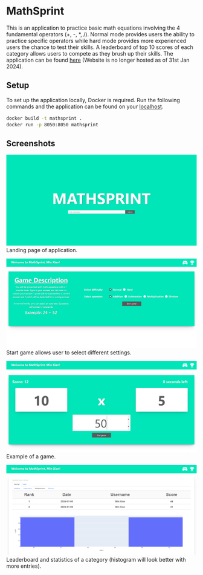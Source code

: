 # MathSprint
This is an application to practice basic math equations involving the 4 fundamental operators (+, -, *, /). Normal mode provides users the ability to practice specific operators while hard mode provides more experienced users the chance to test their skills. A leaderboard of top 10 scores of each category allows users to compete as they brush up their skills. The application can be found [here](http://18.139.221.150:8050/) (Website is no longer hosted as of 31st Jan 2024).

## Setup
To set up the application locally, Docker is required. Run the following commands and the application can be found on your [localhost](http://127.0.0.1:8050).
```sh
docker build -t mathsprint .
docker run -p 8050:8050 mathsprint
```

## Screenshots
![Screenshot](screenshots/landing_page.PNG)
Landing page of application.

![Screenshot](screenshots/start_game.PNG)
Start game allows user to select different settings.

![Screenshot](screenshots/game.PNG)
Example of a game.

![Screenshot](screenshots/scoreboard_statistics.PNG)
Leaderboard and statistics of a category (histogram will look better with more entries).
